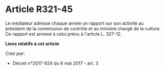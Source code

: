 # Article R321-45

Le médiateur adresse chaque année un rapport sur son activité au président de la commission de contrôle et au ministre chargé
de la culture. Ce rapport est annexé à celui prévu à l'article L. 327-12.

**Liens relatifs à cet article**

_Créé par_:

  - Décret n°2017-924 du 6 mai 2017 - art. 3
